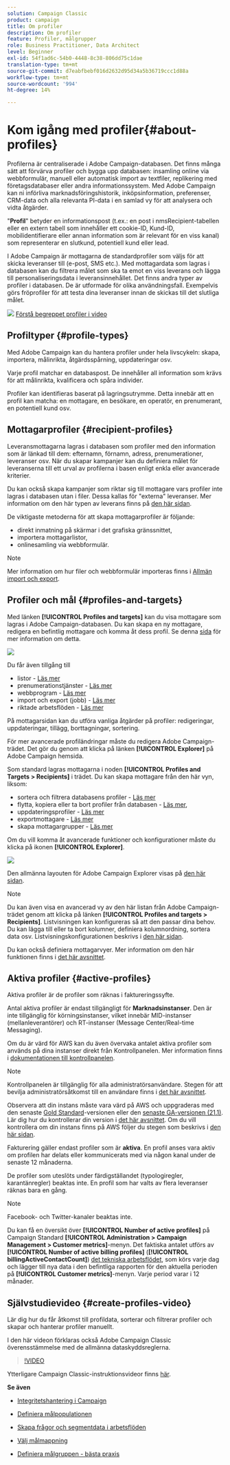 ```yaml
---
solution: Campaign Classic
product: campaign
title: Om profiler
description: Om profiler
feature: Profiler, målgrupper
role: Business Practitioner, Data Architect
level: Beginner
exl-id: 54f1ad6c-54b0-4448-8c38-806dd75c1dae
translation-type: tm+mt
source-git-commit: d7eabfbebf016d2632d95d34a5b36719ccc1d88a
workflow-type: tm+mt
source-wordcount: '994'
ht-degree: 14%

---
```


# Kom igång med profiler{#about-profiles}

Profilerna är centraliserade i Adobe Campaign-databasen. Det finns många sätt att förvärva profiler och bygga upp databasen: insamling online via webbformulär, manuell eller automatisk import av textfiler, replikering med företagsdatabaser eller andra informationssystem. Med Adobe Campaign kan ni införliva marknadsföringshistorik, inköpsinformation, preferenser, CRM-data och alla relevanta PI-data i en samlad vy för att analysera och vidta åtgärder.

&quot;**Profil**&quot; betyder en informationspost (t.ex.: en post i nmsRecipient-tabellen eller en extern tabell som innehåller ett cookie-ID, Kund-ID, mobilidentifierare eller annan information som är relevant för en viss kanal) som representerar en slutkund, potentiell kund eller lead.

I Adobe Campaign är mottagarna de standardprofiler som väljs för att skicka leveranser till (e-post, SMS etc.). Med mottagardata som lagras i databasen kan du filtrera målet som ska ta emot en viss leverans och lägga till personaliseringsdata i leveransinnehållet. Det finns andra typer av profiler i databasen. De är utformade för olika användningsfall. Exempelvis görs fröprofiler för att testa dina leveranser innan de skickas till det slutliga målet.

![](assets/do-not-localize/how-to-video.png) [Förstå begreppet profiler i video](#create-profiles-video)

## Profiltyper {#profile-types}

Med Adobe Campaign kan du hantera profiler under hela livscykeln: skapa, importera, målinrikta, åtgärdsspårning, uppdateringar osv.

Varje profil matchar en databaspost. De innehåller all information som krävs för att målinrikta, kvalificera och spåra individer.

Profiler kan identifieras baserat på lagringsutrymme. Detta innebär att en profil kan matcha: en mottagare, en besökare, en operatör, en prenumerant, en potentiell kund osv.

## Mottagarprofiler {#recipient-profiles}

Leveransmottagarna lagras i databasen som profiler med den information som är länkad till dem: efternamn, förnamn, adress, prenumerationer, leveranser osv. När du skapar kampanjer kan du definiera målet för leveranserna till ett urval av profilerna i basen enligt enkla eller avancerade kriterier.

Du kan också skapa kampanjer som riktar sig till mottagare vars profiler inte lagras i databasen utan i filer. Dessa kallas för &quot;externa&quot; leveranser. Mer information om den här typen av leverans finns på [den här sidan](../../delivery/using/steps-defining-the-target-population.md#selecting-external-recipients).

De viktigaste metoderna för att skapa mottagarprofiler är följande:

* direkt inmatning på skärmar i det grafiska gränssnittet,
* importera mottagarlistor,
* onlinesamling via webbformulär.

>[!NOTE]
>
>Mer information om hur filer och webbformulär importeras finns i [Allmän import och export](../../platform/using/get-started-data-import-export.md).

## Profiler och mål {#profiles-and-targets}

Med länken **[!UICONTROL Profiles and targets]** kan du visa mottagare som lagras i Adobe Campaign-databasen. Du kan skapa en ny mottagare, redigera en befintlig mottagare och komma åt dess profil. Se denna [sida](../../platform/using/editing-a-profile.md) för mer information om detta.

![](assets/d_ncs_user_interface_target_link.png)

Du får även tillgång till

* listor - [Läs mer](../../platform/using/creating-and-managing-lists.md)
* prenumerationstjänster - [Läs mer](../../delivery/using/managing-subscriptions.md)
* webbprogram - [Läs mer](../../web/using/about-web-applications.md)
* import och export (jobb) - [Läs mer](../../platform/using/about-generic-imports-exports.md)
* riktade arbetsflöden - [Läs mer](../../workflow/using/building-a-workflow.md#implementation-steps-)

På mottagarsidan kan du utföra vanliga åtgärder på profiler: redigeringar, uppdateringar, tillägg, borttagningar, sortering.

För mer avancerade profiländringar måste du redigera Adobe Campaign-trädet. Det gör du genom att klicka på länken **[!UICONTROL Explorer]** på Adobe Campaign hemsida.

Som standard lagras mottagarna i noden **[!UICONTROL Profiles and Targets > Recipients]** i trädet. Du kan skapa mottagare från den här vyn, liksom:

* sortera och filtrera databasens profiler - [Läs mer](../../platform/using/filtering-options.md)
* flytta, kopiera eller ta bort profiler från databasen - [Läs mer](../../platform/using/managing-profiles.md),
* uppdateringsprofiler - [Läs mer](../../platform/using/updating-data.md)
* exportmottagare - [Läs mer](../../platform/using/exporting-and-importing-profiles.md)
* skapa mottagargrupper - [Läs mer](../../platform/using/creating-and-managing-lists.md)

Om du vill komma åt avancerade funktioner och konfigurationer måste du klicka på ikonen **[!UICONTROL Explorer]**.

![](assets/d_ncs_user_interface01.png)

Den allmänna layouten för Adobe Campaign Explorer visas på [den här sidan](../../platform/using/adobe-campaign-explorer.md).

>[!NOTE]
>
>Du kan även visa en avancerad vy av den här listan från Adobe Campaign-trädet genom att klicka på länken **[!UICONTROL Profiles and targets > Recipients]**. Listvisningen kan konfigureras så att den passar dina behov. Du kan lägga till eller ta bort kolumner, definiera kolumnordning, sortera data osv. Listvisningskonfigurationen beskrivs i [den här sidan](../../platform/using/adobe-campaign-ui-lists.md).
>
>Du kan också definiera mottagarvyer. Mer information om den här funktionen finns i [det här avsnittet](../../platform/using/access-management-folders.md).

## Aktiva profiler {#active-profiles}

Aktiva profiler är de profiler som räknas i faktureringssyfte.

Antal aktiva profiler är endast tillgängligt för **Marknadsinstanser**. Den är inte tillgänglig för körningsinstanser, vilket innebär MID-instanser (mellanleverantörer) och RT-instanser (Message Center/Real-time Messaging).

Om du är värd för AWS kan du även övervaka antalet aktiva profiler som används på dina instanser direkt från Kontrollpanelen. Mer information finns i [dokumentationen till kontrollpanelen](https://docs.adobe.com/content/help/en/control-panel/using/performance-monitoring/active-profiles-monitoring.html).

>[!NOTE]
>
>Kontrollpanelen är tillgänglig för alla administratörsanvändare. Stegen för att bevilja administratörsåtkomst till en användare finns i [det här avsnittet](https://experienceleague.adobe.com/docs/control-panel/using/discover-control-panel/managing-permissions.html?lang=sv#discover-control-panel).
>
>Observera att din instans måste vara värd på AWS och uppgraderas med den senaste [Gold Standard](../../rn/using/gs-overview.md)-versionen eller den [senaste GA-versionen (21.1)](../../rn/using/latest-release.md). Lär dig hur du kontrollerar din version i [det här avsnittet](../../platform/using/launching-adobe-campaign.md#getting-your-campaign-version). Om du vill kontrollera om din instans finns på AWS följer du stegen som beskrivs i [den här sidan](https://experienceleague.adobe.com/docs/control-panel/using/faq.html).

Fakturering gäller endast profiler som är **aktiva**. En profil anses vara aktiv om profilen har delats eller kommunicerats med via någon kanal under de senaste 12 månaderna.

De profiler som uteslöts under färdigställandet (typologiregler, karantänregler) beaktas inte. En profil som har valts av flera leveranser räknas bara en gång.

>[!NOTE]
>
>Facebook- och Twitter-kanaler beaktas inte.

Du kan få en översikt över **[!UICONTROL Number of active profiles]** på Campaign Standard **[!UICONTROL Administration > Campaign Management > Customer metrics]**-menyn. Det faktiska antalet utförs av **[!UICONTROL Number of active billing profiles]** (**[!UICONTROL billingActiveContactCount]**) [det tekniska arbetsflödet](../../workflow/using/about-technical-workflows.md), som körs varje dag och lägger till nya data i den befintliga rapporten för den aktuella perioden på **[!UICONTROL Customer metrics]**-menyn. Varje period varar i 12 månader.

## Självstudievideo {#create-profiles-video}

Lär dig hur du får åtkomst till profildata, sorterar och filtrerar profiler och skapar och hanterar profiler manuellt.

I den här videon förklaras också Adobe Campaign Classic överensstämmelse med de allmänna dataskyddsreglerna.

>[!VIDEO](https://video.tv.adobe.com/v/35611?quality=12)

Ytterligare Campaign Classic-instruktionsvideor finns [här](https://experienceleague.adobe.com/docs/campaign-classic-learn/tutorials/overview.html?lang=sv).

**Se även**

* [Integritetshantering i Campaign](https://helpx.adobe.com/se/campaign/kb/acc-privacy.html)

* [Definiera målpopulationen](../../delivery/using/define-the-right-audience.md)

* [Skapa frågor och segmentdata i arbetsflöden](../../workflow/using/targeting-data.md)

* [Välj målmappning](../../delivery/using/selecting-a-target-mapping.md)

* [Definiera målgruppen - bästa praxis](../../delivery/using/define-the-right-audience.md)
